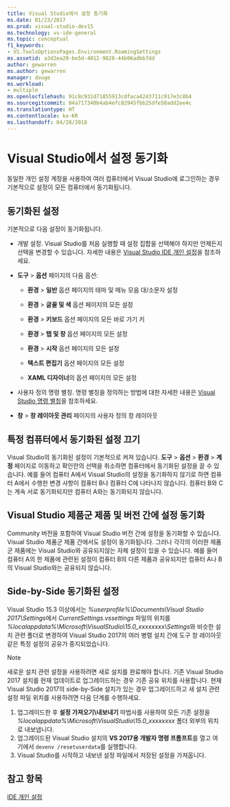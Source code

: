```yaml
---
title: Visual Studio에서 설정 동기화
ms.date: 01/23/2017
ms.prod: visual-studio-dev15
ms.technology: vs-ide-general
ms.topic: conceptual
f1_keywords:
- VS.ToolsOptionsPages.Environment.RoamingSettings
ms.assetid: a3d2ea29-be5d-4012-9820-44b06adbb7dd
author: gewarren
ms.author: gewarren
manager: douge
ms.workload:
- multiple
ms.openlocfilehash: 91c8c931d71855913cdfaca4243711c917e3c8b4
ms.sourcegitcommit: 04a717340b4ab4efc82945fbb25dfe58add2ee4c
ms.translationtype: HT
ms.contentlocale: ko-KR
ms.lasthandoff: 04/28/2018
---
```

# <a name="synchronize-your-settings-in-visual-studio"></a>Visual Studio에서 설정 동기화

동일한 개인 설정 계정을 사용하여 여러 컴퓨터에서 Visual Studio에 로그인하는 경우 기본적으로 설정이 모든 컴퓨터에서 동기화됩니다.

## <a name="synchronized-settings"></a>동기화된 설정

기본적으로 다음 설정이 동기화됩니다.

- 개발 설정. Visual Studio를 처음 실행할 때 설정 집합을 선택해야 하지만 언제든지 선택을 변경할 수 있습니다. 자세한 내용은 [Visual Studio IDE 개인 설정](../ide/personalizing-the-visual-studio-ide.md)을 참조하세요.

- **도구** > **옵션** 페이지의 다음 옵션:

    - **환경** > **일반** 옵션 페이지의 테마 및 메뉴 모음 대/소문자 설정

    - **환경** > **글꼴 및 색** 옵션 페이지의 모든 설정

    - **환경** > **키보드** 옵션 페이지의 모든 바로 가기 키

    - **환경** > **탭 및 창** 옵션 페이지의 모든 설정

    - **환경** > **시작** 옵션 페이지의 모든 설정

    - **텍스트 편집기** 옵션 페이지의 모든 설정

    - **XAML 디자이너**의 옵션 페이지의 모든 설정

- 사용자 정의 명령 별칭. 명령 별칭을 정의하는 방법에 대한 자세한 내용은 [Visual Studio 명령 별칭](../ide/reference/visual-studio-command-aliases.md)을 참조하세요.

- **창** > **창 레이아웃 관리** 페이지의 사용자 정의 창 레이아웃

## <a name="turn-off-synchronized-settings-on-a-particular-computer"></a>특정 컴퓨터에서 동기화된 설정 끄기

Visual Studio의 동기화된 설정이 기본적으로 켜져 있습니다. **도구** > **옵션** > **환경** > **계정** 페이지로 이동하고 확인란의 선택을 취소하면 컴퓨터에서 동기화된 설정을 끌 수 있습니다.  예를 들어 컴퓨터 A에서 Visual Studio의 설정을 동기화하지 않기로 하면 컴퓨터 A에서 수행한 변경 사항이 컴퓨터 B나 컴퓨터 C에 나타나지 않습니다. 컴퓨터 B와 C는 계속 서로 동기화되지만 컴퓨터 A와는 동기화되지 않습니다.

## <a name="synchronize-settings-across-visual-studio-family-products-and-editions"></a>Visual Studio 제품군 제품 및 버전 간에 설정 동기화

Community 버전을 포함하여 Visual Studio 버전 간에 설정을 동기화할 수 있습니다. Visual Studio 제품군 제품 간에서도 설정이 동기화됩니다. 그러나 각각의 이러한 제품군 제품에는 Visual Studio와 공유되지않는 자체 설정이 있을 수 있습니다. 예를 들어 컴퓨터 A의 한 제품에 관련된 설정이 컴퓨터 B의 다른 제품과 공유되지만 컴퓨터 A나 B의 Visual Studio와는 공유되지 않습니다.

## <a name="side-by-side-synchronized-settings"></a>Side-by-Side 동기화된 설정

Visual Studio 15.3 이상에서는 *%userprofile%\Documents\Visual Studio 2017\Settings*에서 *CurrentSettings.vssettings* 파일의 위치를 *%localappdata%\Microsoft\VisualStudio\15.0_xxxxxxxx\Settings*와 비슷한 설치 관련 폴더로 변경하여 Visual Studio 2017의 여러 병렬 설치 간에 도구 창 레이아웃 같은 특정 설정의 공유가 중지되었습니다.

> [!NOTE]
> 새로운 설치 관련 설정을 사용하려면 새로 설치를 완료해야 합니다. 기존 Visual Studio 2017 설치를 현재 업데이트로 업그레이드하는 경우 기존 공유 위치를 사용합니다. 현재 Visual Studio 2017의 side-by-Side 설치가 있는 경우 업그레이드하고 새 설치 관련 설정 파일 위치를 사용하려면 다음 단계를 수행하세요.

1. 업그레이드한 후 **설정 가져오기\내보내기** 마법사를 사용하여 모든 기존 설정을 *%localappdata%\Microsoft\VisualStudio\15.0_xxxxxxxx* 폴더 외부의 위치로 내보냅니다.
2. 업그레이드된 Visual Studio 설치의 **VS 2017용 개발자 명령 프롬프트**를 열고 여기에서 `devenv /resetuserdata`를 실행합니다.
3. Visual Studio를 시작하고 내보낸 설정 파일에서 저장된 설정을 가져옵니다.

## <a name="see-also"></a>참고 항목

[IDE 개인 설정](../ide/personalizing-the-visual-studio-ide.md)
